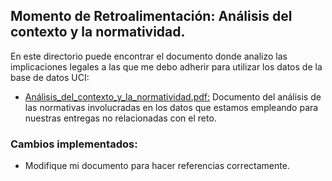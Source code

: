 ## Momento de Retroalimentación: Análisis del contexto y la normatividad. 

En este directorio puede encontrar el documento donde analizo las implicaciones legales a las que me debo adherir para utilizar los datos de la base de datos UCI:
* <a href="https://github.com/Julian7312/A00832272_PortafolioAnalisis/blob/main/Momento%20de%20Retroalimentaci%C3%B3n/Momento%20de%20Retroalimentaci%C3%B3n%3A%20An%C3%A1lisis%20del%20contexto%20y%20la%20normatividad./An%C3%A1lisis_del_contexto_y_la_normatividad.pdf">Análisis_del_contexto_y_la_normatividad.pdf:</a> Documento del análisis de las normativas involucradas en los datos que estamos empleando para nuestras entregas no relacionadas con el reto.

### Cambios implementados:
* Modifique mi documento para hacer referencias correctamente.
